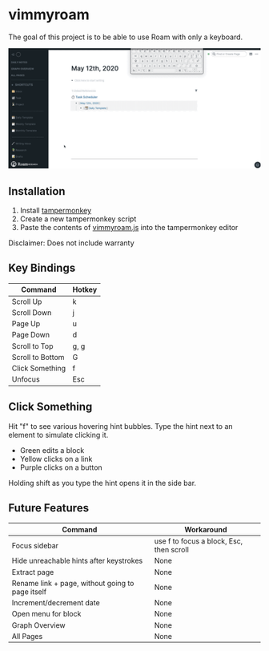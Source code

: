 # vimmyroam


The goal of this project is to be able to use Roam with only a keyboard.

![](demo.gif)

## Installation

1. Install [tampermonkey](https://www.tampermonkey.net/)
2. Create a new tampermonkey script
3. Paste the contents of [vimmyroam.js](https://raw.githubusercontent.com/tntmarket/vimmyroam/master/vimmyroam.js) into the tampermonkey editor

Disclaimer: Does not include warranty

## Key Bindings

| Command | Hotkey |
| ------------- | ------------- |
| Scroll Up | k |
| Scroll Down | j |
| Page Up | u |
| Page Down | d |
| Scroll to Top | g, g |
| Scroll to Bottom | G |
| Click Something | f |
| Unfocus | Esc |

## Click Something

Hit "f" to see various hovering hint bubbles. Type the hint next to an element to simulate clicking it.

* Green edits a block
* Yellow clicks on a link
* Purple clicks on a button

Holding shift as you type the hint opens it in the side bar.

## Future Features

| Command | Workaround |
| ------------- | ------------- |
| Focus sidebar | use f to focus a block, Esc, then scroll |
| Hide unreachable hints after keystrokes | None |
| Extract page | None |
| Rename link + page, without going to page itself | None |
| Increment/decrement date | None |
| Open menu for block | None |
| Graph Overview | None |
| All Pages | None |
